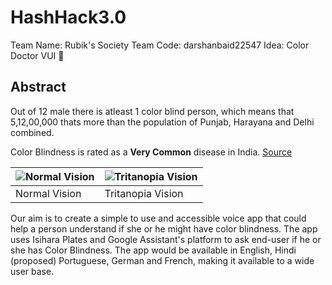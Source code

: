 # HashHack3.0 

Team Name: Rubik's Society
Team Code: darshanbaid22547
Idea: Color Doctor VUI :see_no_evil:
## Abstract

Out of 12 male there is atleast 1 color blind person, which means that 5,12,00,000 thats more than the population of Punjab, Harayana and Delhi combined. 

Color Blindness is rated as a **Very Common** disease in India. [Source](https://g.co/kgs/KLCYmx)

![Normal Vision](http://www.colourblindawareness.org/wp-content/themes/outreach/images/slider/whatIs/what-is.jpg) | ![Tritanopia Vision](http://www.colourblindawareness.org/wp-content/themes/outreach/images/slider/whatIs/what-is_t.jpg)
------------ | -------------
Normal Vision | Tritanopia Vision

Our aim is to create a simple to use and accessible voice app that could help a person understand if she or he might have color blindness. The app uses Isihara Plates and Google Assistant's platform to ask end-user if he or she has Color Blindness. The app would be available in English, Hindi (proposed) Portuguese, German and French, making it available to a wide user base.